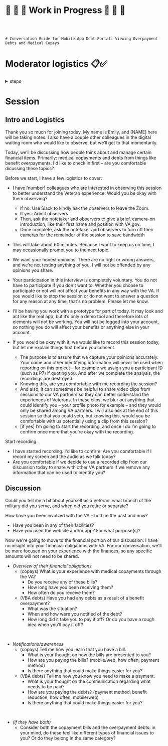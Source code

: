  # 🚧 🚧 🚧 Work in Progress 🚧 🚧 🚧 #
 <br>
 <br>
 
    # Conversation Guide for Mobile App Debt Portal: Viewing Overpayment Debts and Medical Copays

# Moderator logistics 📋✅

<details><summary>steps</summary>
  
### 2-3 days before the session

> [!NOTE]
> Review VA Platform's [Research Checklist](https://depo-platform-documentation.scrollhelp.site/research-design/research-checklist).

`List and complete any project-specific setup tasks for this study below:`

- [ ] Step 1
- [ ] Step 2
- [ ] Step 3

### Day of the session

> [!TIP]
> - Use [#feedback-backchannel](https://dsva.slack.com/messages/C40B45NJK/details/) in Slack for real-time feedback from observers.
> - Mute your Slack notifications.
> - Send out the [observer instructions](https://depo-platform-documentation.scrollhelp.site/research-design/Observer-guidelines.1622311177.html) to your observers (Slackbot will do this for you if you type "observer instructions" into [#feedback-backchannel](https://dsva.slack.com/channels/feedback-backchannel)).

### Starting the session

> [!TIP]
> - In the Attendees section, make sure everyone except the participant is on mute.
> - In the Participant "more" menu, make sure "Play Join and Leave Sound" is unchecked
> - Check your [screensharing setup] and share permissions for participants.
> - When the participant is ready, begin the session with the following intro*

</details>

# Session

## Intro and Logistics

Thank you so much for joining today. My name is Emily, and [NAME] here will be taking notes. I also have a couple other colleagues in the digital waiting room who would like to observe, but we’ll get to that momentarily.

Today, we’ll be discussing how people think about and manage certain financial items. Primarily: medical copayments and debts from things like benefit overpayments. I'd like to check in first – are you comfortable dicussing these topics?

Before we start, I have a few logistics to cover:



* I have [number] colleagues who are interested in observing this session to better understand the Veteran experience. Would you be okay with them observing?
    * If no: Use Slack to kindly ask the observers to leave the Zoom.
    * If yes: Admit observers.
    * Then, ask the notetaker and observers to give a brief, camera-on introduction, like their first name and position with VA.gov. 
    * Once complete, ask the notetaker and observers to turn off their cameras for the remainder of the session to save bandwidth

* This will take about 60 minutes. Because I want to keep us on time, I may occasionally prompt you to the next topic.
* We want your honest opinions. There are no right or wrong answers, and we’re not testing anything of you. I will not be offended by any opinions you share.
* Your participation in this interview is completely voluntary. You do not have to participate if you don't want to. Whether you choose to participate or not will not affect your benefits in any way with the VA. If you would like to stop the session or do not want to answer a question for any reason at any time, that's no problem. Please let me know.
* I’ll be having you work with a prototype for part of today. It may look and act like the real app, but it’s only a demo tool and therefore lots of elements will not be working. You will not be logged into your account, so nothing you do will affect your benefits or anything else in your account.
* If you would be okay with it, we would like to record this session today, but let me explain things first before you consent. 
    * The purpose is to assure that we capture your opinions accurately. Your name and other identifying information will never be used when reporting on this project – for example we assign you a participant ID (such as P7) if quoting you. And after we complete the analysis, the recordings are destroyed.
    * Knowing this, are you comfortable with me recording the session?
    * And also, it can sometimes be helpful to share video clips from sessions to our VA partners so they can better understand the experiences of Veterans. In these clips, we blur out anything that could identify you – your profile photo for example – and they would only be shared among VA partners. I will also ask at the end of this session so that you could veto, but knowing this, would you be comfortable with us potentially using a clip from this session?
    * [if yes] I’m going to start the recording, and once I do I’m going to confirm once more that you’re okay with the recording.

Start recording.



* I have started recording. I'd like to confirm: Are you comfortable if I record my screen and the audio as we talk today?
* Are you comfortable if we decide to use a recorded clip from our discussion today to share with other VA partners if we remove any information that can be used to identify you?


## Discussion

Could you tell me a bit about yourself as a Veteran: what branch of the military did you serve, and when did you retire or separate?

How have you been involved with the VA – both in the past and now?

* Have you been in any of their facilities?
* Have you used the website and/or app? For what purpose(s)?

Now we're going to move to the financial portion of our discussion. I have no insight into your financial obligations with VA. For our conversation, we'll be more focused on your experience with the finances, so any specific amounts will not need to be shared.

* _Overview of their financial obligations_
    * (copays) What is your experience with medical copayments through the VA?
        * Do you receive any of these bills?
        * How long have you been receiving them?
        * How often do you receive them?
    * (VBA debts) Have you had any debts as a result of a benefit overpayment?
        * What was the situation?
        * When and how were you notified of the debt?
        * How long did it take you to pay it off? Or do you have a rough idea when you’ll pay it off?

<br>

* _Notifications/awareness_
    * (copays) Tell me how you learn that you have a bill.
        * What is your thought on how the bills are presented to you?
        * How are you paying the bills? (mobile/web, how often, payment method)
        * Is there anything that could make things easier for you?
    * (VBA debts) Tell me how you know you need to make a payment.
        * What is your thought on the communication regarding what needs to be paid?
        * How are you paying the debts? (payment method, benefit reduction, how often, mobile/web)
        * Is there anything that could make things easier for you?

<br>

* _(if they have both)_
    * Consider both the copayment bills and the overpayment debts: in your mind, do these feel like different types of financial issues to you? Or do they belong in the same category?


<!--
## Consent to use video clips

* I want to check once again that you are comfortable if we were to share a video clip of this session with our VA partners with your identifying information removed.
* Is there any part of our discussion you would NOT want shared in a video clip?

## Thank-You and Closing

Well we really appreciate you taking the time to share your thoughts with us today. Your feedback is so helpful to us as we continue to work on the digital experience and make sure it really works for Veterans.

Perigean will be sending you a thank you note with a little blurb that you can pass along to other Veterans you may know to provide them the chance to participate in future research studies.

Thank you so much again, and enjoy the rest of your day!


## Emergency Exit

[Emergency guidance](https://depo-platform-documentation.scrollhelp.site/research-design/research-safety-and-emergency-exit-strategies#ResearchSafetyandEmergencyExitStrategies-Sampleexitstrategies)

If needing to exit the session

1. "If for any reason and at any time you want to stop the session, please let me know. You will not lose your stipend or be penalized in any way if we need to stop."
2. “I’ve just learned that the prototype we were planning on using today is having some technical issues, so we will have to end this session early.”
3. Thank them profusely for their feedback or for making the time to talk to you.
-->
